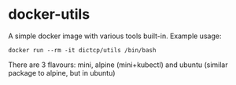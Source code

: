 docker-utils
==============

A simple docker image with various tools built-in. Example usage:

```
docker run --rm -it dictcp/utils /bin/bash
```

There are 3 flavours: mini, alpine (mini+kubectl) and ubuntu (similar
package to alpine, but in ubuntu)

